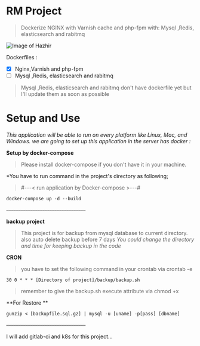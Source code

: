 # RM Project

> Dockerize NGINX with Varnish cache and php-fpm with:
> Mysql ,Redis, elasticsearch and rabitmq

![Image of Hazhir](https://i.ibb.co/JtmJFq2/image.jpg "RMI")

 Dockerfiles :
- [x] Nginx,Varnish and php-fpm
- [ ] Mysql ,Redis, elasticsearch and rabitmq
>Mysql ,Redis, elasticsearch and rabitmq don't have dockerfile yet but I'll update them as soon as possible
    
# Setup and Use
*This application will be able to run on every platform like Linux, Mac, and Windows. we are going to set up this application in the server has docker :*

**Setup by docker-compose**


>Please install docker-compose if you don't have it in your machine.

*You have to run command in the project's directory as following;

> #---< run application by Docker-compose >---#

```
docker-compose up -d --build
```

~~---------------------------------~~

**backup project**
>This project is for backup from mysql database to current directory.
>also auto delete backup before 7 days
*You could change the directory and time for keeping backup in the code*

**CRON**
>you have to set the following command in your crontab via crontab -e

```
30 0 * * * [Directory of project]/backup/backup.sh
```
>remember to give the backup.sh execute attribute via chmod +x

**For Restore **
```
gunzip < [backupfile.sql.gz] | mysql -u [uname] -p[pass] [dbname]
```

~~---------------------------------~~

I will add gitlab-ci and k8s for this project...
